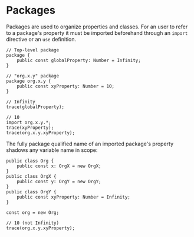 # Packages

Packages are used to organize properties and classes. For an user to refer to a package's property it must be imported beforehand through an `import` directive or an `use` definition.

```
// Top-level package
package {
    public const globalProperty: Number = Infinity;
}

// "org.x.y" package
package org.x.y {
    public const xyProperty: Number = 10;
}

// Infinity
trace(globalProperty);

// 10
import org.x.y.*;
trace(xyProperty);
trace(org.x.y.xyProperty);
```

The fully package qualified name of an imported package's property shadows any variable name in scope:

```
public class Org {
    public const x: OrgX = new OrgX;
}
public class OrgX {
    public const y: OrgY = new OrgY;
}
public class OrgY {
    public const xyProperty: Number = Infinity;
}

const org = new Org;

// 10 (not Infinity)
trace(org.x.y.xyProperty);
```